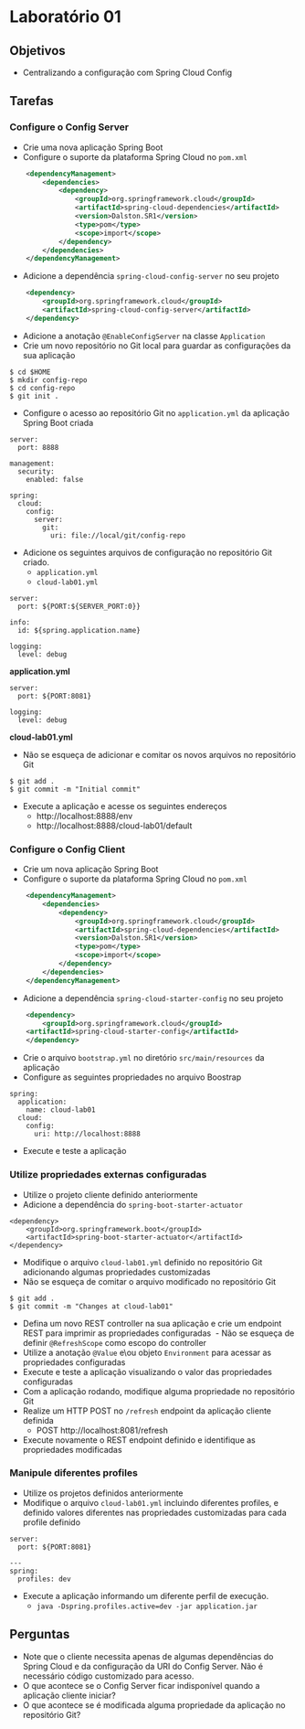 # Laboratório 01

## Objetivos
- Centralizando a configuração com Spring Cloud Config

## Tarefas

### Configure o Config Server
- Crie uma nova aplicação Spring Boot
- Configure o suporte da plataforma Spring Cloud no `pom.xml`
```xml
    <dependencyManagement>
        <dependencies>
            <dependency>
                <groupId>org.springframework.cloud</groupId>
                <artifactId>spring-cloud-dependencies</artifactId>
                <version>Dalston.SR1</version>
                <type>pom</type>
                <scope>import</scope>
            </dependency>
        </dependencies>
    </dependencyManagement>
```
- Adicione a dependência `spring-cloud-config-server` no seu projeto
```xml
    <dependency>
        <groupId>org.springframework.cloud</groupId>
        <artifactId>spring-cloud-config-server</artifactId>
    </dependency>
```
- Adicione a anotação `@EnableConfigServer` na classe `Application`
- Crie um novo repositório no Git local para guardar as configurações da sua aplicação
```
$ cd $HOME
$ mkdir config-repo
$ cd config-repo
$ git init .
```
- Configure o acesso ao repositório Git no `application.yml` da aplicação Spring Boot criada
```
server:
  port: 8888

management:
  security:
    enabled: false

spring:
  cloud:
    config:
      server:
        git:
          uri: file://local/git/config-repo
```
- Adicione os seguintes arquivos de configuração no repositório Git criado.
  - `application.yml`
  - `cloud-lab01.yml`
  
```
server:
  port: ${PORT:${SERVER_PORT:0}}

info:
  id: ${spring.application.name}

logging:
  level: debug
```
**application.yml**
```
server:
  port: ${PORT:8081}
  
logging:
  level: debug  
```
**cloud-lab01.yml**
- Não se esqueça de adicionar e comitar os novos arquivos no repositório Git
```
$ git add .
$ git commit -m "Initial commit"
```
- Execute a aplicação e acesse os seguintes endereços
  - http://localhost:8888/env
  - http://localhost:8888/cloud-lab01/default

### Configure o Config Client
- Crie um nova aplicação Spring Boot
- Configure o suporte da plataforma Spring Cloud no `pom.xml`
```xml
    <dependencyManagement>
        <dependencies>
            <dependency>
                <groupId>org.springframework.cloud</groupId>
                <artifactId>spring-cloud-dependencies</artifactId>
                <version>Dalston.SR1</version>
                <type>pom</type>
                <scope>import</scope>
            </dependency>
        </dependencies>
    </dependencyManagement>
```
- Adicione a dependência `spring-cloud-starter-config` no seu projeto
```xml
    <dependency>
        <groupId>org.springframework.cloud</groupId>
	<artifactId>spring-cloud-starter-config</artifactId>
    </dependency>
```
- Crie o arquivo `bootstrap.yml` no diretório `src/main/resources` da aplicação
- Configure as seguintes propriedades no arquivo Boostrap
```
spring:
  application:
    name: cloud-lab01
  cloud:
    config:
      uri: http://localhost:8888
```
- Execute e teste a aplicação

### Utilize propriedades externas configuradas
- Utilize o projeto cliente definido anteriormente
- Adicione a dependência do `spring-boot-starter-actuator`
```
<dependency>
    <groupId>org.springframework.boot</groupId>
    <artifactId>spring-boot-starter-actuator</artifactId>
</dependency>
```
- Modifique o arquivo `cloud-lab01.yml` definido no repositório Git adicionando algumas propriedades customizadas
- Não se esqueça de comitar o arquivo modificado no repositório Git
```
$ git add .
$ git commit -m "Changes at cloud-lab01"
```
- Defina um novo REST controller na sua aplicação e crie um endpoint REST para imprimir as propriedades configuradas 
  - Não se esqueça de definir `@RefreshScope` como escopo do controller
- Utilize a anotação `@Value` e\ou objeto `Environment` para acessar as propriedades configuradas
- Execute e teste a aplicação visualizando o valor das propriedades configuradas
- Com a aplicação rodando, modifique alguma propriedade no repositório Git
- Realize um HTTP POST no `/refresh` endpoint da aplicação cliente definida
  - POST http://localhost:8081/refresh
- Execute novamente o REST endpoint definido e identifique as propriedades modificadas

### Manipule diferentes profiles
- Utilize os projetos definidos anteriormente
- Modifique o arquivo `cloud-lab01.yml` incluindo diferentes profiles, e definido valores diferentes nas propriedades customizadas para cada profile definido
```
server:
  port: ${PORT:8081}
  
---
spring:
  profiles: dev
```
- Execute a aplicação informando um diferente perfil de execução.
  - `java -Dspring.profiles.active=dev -jar application.jar`

## Perguntas
- Note que o cliente necessita apenas de algumas dependências do Spring Cloud e da configuração da URI do Config Server. Não é necessário código customizado para acesso.
- O que acontece se o Config Server ficar indisponível quando a aplicação cliente iniciar?
- O que acontece se é modificada alguma propriedade da aplicação no repositório Git? 

